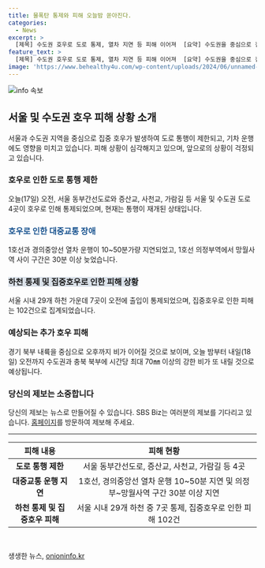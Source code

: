 ```yaml
---
title: 물폭탄 통제와 피해 오늘밤 쏟아진다.
categories:
  - News
excerpt: >
  [제목] 수도권 호우로 도로 통제, 열차 지연 등 피해 이어져  [요약] 수도권을 중심으로 집중 호우로 도로와 열차 운행에 영향을 미치고 있습니다. 오늘(17일) 오전 서울 지역에서 102건의 피해가 발생했으며, 경기 북부에는 오후까지 비가 이어질 것으로 예상됩니다. 기상청은 내일(18일) 새벽까지 70㎜ 이상의 강한 비가 예상되어 재산과 농작물 피해 우려됩니다. SBS Biz 신다미입니다. [자세히 보기]
feature_text: >
  [제목] 수도권 호우로 도로 통제, 열차 지연 등 피해 이어져  [요약] 수도권을 중심으로 집중 호우로 도로와 열차 운행에 영향을 미치고 있습니다. 오늘(17일) 오전 서울 지역에서 102건의 피해가 발생했으며, 경기 북부에는 오후까지 비가 이어질 것으로 예상됩니다. 기상청은 내일(18일) 새벽까지 70㎜ 이상의 강한 비가 예상되어 재산과 농작물 피해 우려됩니다. SBS Biz 신다미입니다. [자세히 보기]
image: 'https://www.behealthy4u.com/wp-content/uploads/2024/06/unnamed-file.png'
---
```


<p><img src="https://www.behealthy4u.com/wp-content/uploads/2024/06/unnamed-file.png" alt="info 속보" /></p>

<h2 data-ke-size="size26">서울 및 수도권 호우 피해 상황 소개</h2>

<p data-ke-size="size16">서울과 수도권 지역을 중심으로 집중 호우가 발생하여 도로 통행이 제한되고, 기차 운행에도 영향을 미치고 있습니다. 피해 상황이 심각해지고 있으며, 앞으로의 상황이 걱정되고 있습니다.</p>

<h3>호우로 인한 도로 통행 제한</h3>

<p data-ke-size="size16">오늘(17일) 오전, 서울 동부간선도로와 증산교, 사천교, 가람길 등 서울 및 수도권 도로 4곳이 호우로 인해 통제되었으며, 현재는 통행이 재개된 상태입니다.</p>

<h3><span style="color: #1a5490;">호우로 인한 대중교통 장애</span></h3>

<p data-ke-size="size16">1호선과 경의중앙선 열차 운행이 10~50분가량 지연되었고, 1호선 의정부역에서 망월사역 사이 구간은 30분 이상 늦었습니다.</p>

<h3><b><span style="background-color: #21538527;">하천 통제 및 집중호우로 인한 피해 상황</span></b></h3>

<p data-ke-size="size16">서울 시내 29개 하천 가운데 7곳이 오전에 출입이 통제되었으며, 집중호우로 인한 피해는 102건으로 집계되었습니다.</p>

<h3>예상되는 추가 호우 피해</h3>

<p data-ke-size="size16">경기 북부 내륙을 중심으로 오후까지 비가 이어질 것으로 보이며, 오늘 밤부터 내일(18일) 오전까지 수도권과 충북 북부에 시간당 최대 70㎜ 이상의 강한 비가 또 내릴 것으로 예상됩니다.</p>

<h3>당신의 제보는 소중합니다</h3>

<p data-ke-size="size16">당신의 제보는 뉴스로 만들어질 수 있습니다. SBS Biz는 여러분의 제보를 기다리고 있습니다. <a href="https://url.kr/9pghjn">홈페이지</a>를 방문하여 제보해 주세요.</p>

<hr>

<table>
  <thead>
    <tr>
      <th scope="col">피해 내용</th>
      <th scope="col">피해 현황</th>
    </tr>
  </thead>
  <tbody>
    <tr>
      <td style="text-align: center; height: 17px;"><b>도로 통행 제한</b></td>
      <td style="text-align: center; height: 17px;">서울 동부간선도로, 증산교, 사천교, 가람길 등 4곳</td>
    </tr>
    <tr>
      <td style="text-align: center; height: 17px;"><b>대중교통 운행 지연</b></td>
      <td style="text-align: center; height: 17px;">1호선, 경의중앙선 열차 운행 10~50분 지연 및 의정부~망월사역 구간 30분 이상 지연</td>
    </tr>
    <td style="text-align: center; height: 17px;"><b>하천 통제 및 집중호우 피해</b></td>
    <td style="text-align: center; height: 17px;">서울 시내 29개 하천 중 7곳 통제, 집중호우로 인한 피해 102건</td>
    </tr>
  </tbody>
</table>

<p data-ke-size="size16">&nbsp;</p>
생생한 뉴스, <a href="https://onioninfo.kr" rel="dofollow">onioninfo.kr</a>


